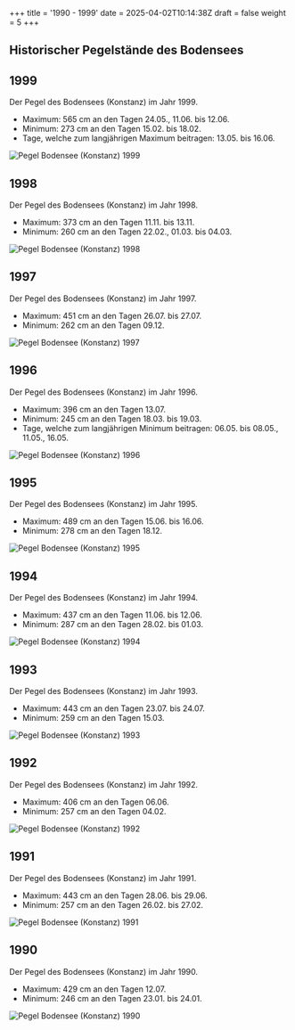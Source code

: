 +++
title = '1990 - 1999'
date = 2025-04-02T10:14:38Z
draft = false
weight = 5
+++

## Historischer Pegelstände des Bodensees

## 1999

Der Pegel des Bodensees (Konstanz) im Jahr 1999.

- Maximum: 565 cm an den Tagen 24.05., 11.06. bis 12.06.
- Minimum: 273 cm an den Tagen 15.02. bis 18.02.
- Tage, welche zum langjährigen Maximum beitragen: 13.05. bis 16.06.

![Pegel Bodensee (Konstanz) 1999](/images/DE/graphs_historic/longterm_DE_1999.png)

## 1998

Der Pegel des Bodensees (Konstanz) im Jahr 1998.

- Maximum: 373 cm an den Tagen 11.11. bis 13.11.
- Minimum: 260 cm an den Tagen 22.02., 01.03. bis 04.03.

![Pegel Bodensee (Konstanz) 1998](/images/DE/graphs_historic/longterm_DE_1998.png)

## 1997

Der Pegel des Bodensees (Konstanz) im Jahr 1997.

- Maximum: 451 cm an den Tagen 26.07. bis 27.07.
- Minimum: 262 cm an den Tagen 09.12.

![Pegel Bodensee (Konstanz) 1997](/images/DE/graphs_historic/longterm_DE_1997.png)

## 1996

Der Pegel des Bodensees (Konstanz) im Jahr 1996.

- Maximum: 396 cm an den Tagen 13.07.
- Minimum: 245 cm an den Tagen 18.03. bis 19.03.
- Tage, welche zum langjährigen Minimum beitragen: 06.05. bis 08.05., 11.05., 16.05.

![Pegel Bodensee (Konstanz) 1996](/images/DE/graphs_historic/longterm_DE_1996.png)

## 1995

Der Pegel des Bodensees (Konstanz) im Jahr 1995.

- Maximum: 489 cm an den Tagen 15.06. bis 16.06.
- Minimum: 278 cm an den Tagen 18.12.

![Pegel Bodensee (Konstanz) 1995](/images/DE/graphs_historic/longterm_DE_1995.png)

## 1994

Der Pegel des Bodensees (Konstanz) im Jahr 1994.

- Maximum: 437 cm an den Tagen 11.06. bis 12.06.
- Minimum: 287 cm an den Tagen 28.02. bis 01.03.

![Pegel Bodensee (Konstanz) 1994](/images/DE/graphs_historic/longterm_DE_1994.png)

## 1993

Der Pegel des Bodensees (Konstanz) im Jahr 1993.

- Maximum: 443 cm an den Tagen 23.07. bis 24.07.
- Minimum: 259 cm an den Tagen 15.03.

![Pegel Bodensee (Konstanz) 1993](/images/DE/graphs_historic/longterm_DE_1993.png)

## 1992

Der Pegel des Bodensees (Konstanz) im Jahr 1992.

- Maximum: 406 cm an den Tagen 06.06.
- Minimum: 257 cm an den Tagen 04.02.

![Pegel Bodensee (Konstanz) 1992](/images/DE/graphs_historic/longterm_DE_1992.png)

## 1991

Der Pegel des Bodensees (Konstanz) im Jahr 1991.

- Maximum: 443 cm an den Tagen 28.06. bis 29.06.
- Minimum: 257 cm an den Tagen 26.02. bis 27.02.

![Pegel Bodensee (Konstanz) 1991](/images/DE/graphs_historic/longterm_DE_1991.png)

## 1990

Der Pegel des Bodensees (Konstanz) im Jahr 1990.

- Maximum: 429 cm an den Tagen 12.07.
- Minimum: 246 cm an den Tagen 23.01. bis 24.01.

![Pegel Bodensee (Konstanz) 1990](/images/DE/graphs_historic/longterm_DE_1990.png)

